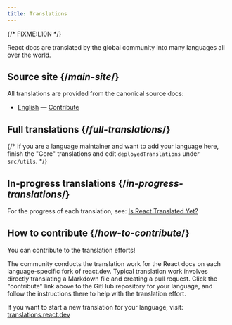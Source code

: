 ```yaml
---
title: Translations
---
```


{/* FIXME:L10N */}

<Intro>

React docs are translated by the global community into many languages all over the world.

</Intro>

## Source site {/*main-site*/}

All translations are provided from the canonical source docs:

- [English](https://react.dev/) &mdash; [Contribute](https://github.com/reactjs/react.dev/)

## Full translations {/*full-translations*/}

{/* If you are a language maintainer and want to add your language here, finish the "Core" translations and edit `deployedTranslations` under `src/utils`. */}

<LanguageList progress="complete" />

## In-progress translations {/*in-progress-translations*/}

For the progress of each translation, see: [Is React Translated Yet?](https://translations.react.dev/)

<LanguageList progress="in-progress" />

## How to contribute {/*how-to-contribute*/}

You can contribute to the translation efforts! 

The community conducts the translation work for the React docs on each language-specific fork of react.dev. Typical translation work involves directly translating a Markdown file and creating a pull request. Click the "contribute" link above to the GitHub repository for your language, and follow the instructions there to help with the translation effort.

If you want to start a new translation for your language, visit: [translations.react.dev](https://github.com/reactjs/translations.react.dev)